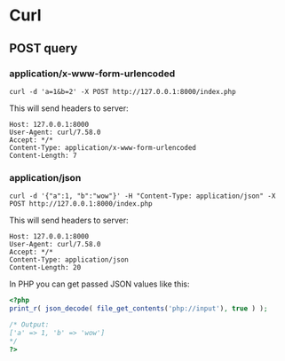 # Curl

## POST query

### application/x-www-form-urlencoded

```
curl -d 'a=1&b=2' -X POST http://127.0.0.1:8000/index.php
```

This will send headers to server:

```
Host: 127.0.0.1:8000
User-Agent: curl/7.58.0
Accept: */*
Content-Type: application/x-www-form-urlencoded
Content-Length: 7
```

### application/json

```
curl -d '{"a":1, "b":"wow"}' -H "Content-Type: application/json" -X POST http://127.0.0.1:8000/index.php
```

This will send headers to server:

```
Host: 127.0.0.1:8000
User-Agent: curl/7.58.0
Accept: */*
Content-Type: application/json
Content-Length: 20
```

In PHP you can get passed JSON values like this:

```php
<?php
print_r( json_decode( file_get_contents('php://input'), true ) );

/* Output:
['a' => 1, 'b' => 'wow']
*/
?>
```
